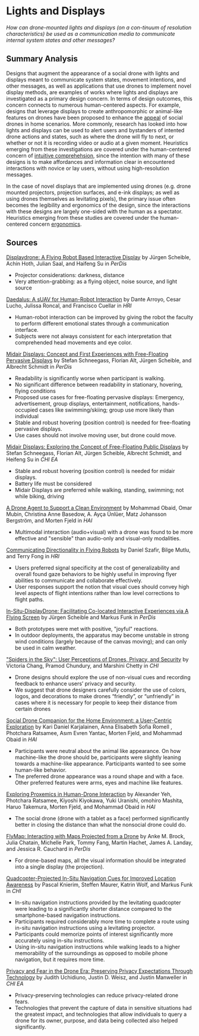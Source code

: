 # Lights and Displays

*How can drone-mounted lights and displays (on a con-tinuum of resolution characteristics) be used as a communication media to communicate internal system states and other messages?*

## Summary Analysis

Designs that augment the appearance of a social drone with lights and displays meant to communicate system states, movement intentions, and other messages, as well as applications that use drones to implement novel display methods, are examples of works where lights and displays are investigated as a primary design concern. In terms of design outcomes, this concern connects to numerous human-centered aspects. For example, designs that leverage displays to create anthropomorphic or animal-like features on drones have been proposed to enhance the [appeal](https://github.com/socialdrones/designreview/blob/master/design-concerns/hcc/appeal.md) of social drones in home scenarios. More commonly, research has looked into how lights and displays can be used to alert users and bystanders of intented drone actions and states, such as where the drone will fly to next, or whether or not it is recording video or audio at a given moment. Heuristics emerging from these investigations are covered under the human-centered concern of [intuitive comprehehsion](https://github.com/socialdrones/designreview/blob/master/design-concerns/hcc/comprehension.md), since the intention with many of these designs is to make affordances and information clear in encountered interactions with novice or lay users, without using high-resolution messages. 

In the case of novel displays that are implemented using drones (e.g. drone mounted projectors, projection surfaces, and e-ink displays; as well as using drones themselves as levitating pixels), the primary issue often becomes the legibility and ergonomics of the design, since the interactions with these designs are largely one-sided with the human as a spectator. Heuristics emerging from these studies are covered under the human-centered concern [ergonomics](https://github.com/socialdrones/designreview/blob/master/design-concerns/hcc/ergonomics.md).

## Sources

[Displaydrone: A Flying Robot Based Interactive Display](2013_Scheible_Displaydrone.md) by Jürgen Scheible, Achin Hoth, Julian Saal, and Haifeng Su in *PerDis*

- Projector considerations: darkness, distance
- Very attention-grabbing: as a flying object, noise source, and light source

[Daedalus: A sUAV for Human-Robot Interaction](2014_Arroyo_Daedalus.md) by Dante Arroyo, Cesar Lucho, Julissa Roncal, and Francisco Cuellar in *HRI*

- Human-robot interaction can be improved by giving the robot the faculty to perform different emotional states through a communication interface.
- Subjects were not always consistent for each interpretation that comprehended head movements and eye color.

[Midair Displays: Concept and First Experiences with Free-Floating Pervasive Displays](2014_Schneegass_PerDis.md) by Stefan Schneegass, Florian Alt, Jürgen Scheible, and Albrecht Schmidt in *PerDis*

- Readability is significantly worse when participant is walking.
- No significant difference between readability in stationary, hovering, flying conditions
- Proposed use cases for free-floating pervasive displays: Emergency, advertisement, group displays, entertainment, notifications, hands-occupied cases like swimming/skiing; group use more likely than individual
- Stable and robust hovering (position control) is needed for free-floating pervasive displays.
- Use cases should not involve moving user, but drone could move.

[Midair Displays: Exploring the Concept of Free-Floating Public Displays](2014_Schneegass_Exploring.md) by Stefan Schneegass, Florian Alt, Jürgen Scheible, Albrecht Schmidt, and Heifeng Su in *CHI EA*

- Stable and robust hovering (position control) is needed for midair displays.
- Battery life must be considered
- Midair Displays are preferred while walking, standing, swimming; not while biking, driving

[A Drone Agent to Support a Clean Environment](2015_Obaid_Environment.md) by Mohammad Obaid, Omar Mubin, Christina Anne Basedow, A. Ayça Ünlüer, Matz Johansson Bergström, and Morten Fjeld in *HAI*

- Multimodal interaction (audio+visual) with a drone was found to be more effective and "sensible" than audio-only and visual-only modalities.

[Communicating Directionality in Flying Robots](2015_Szafir_CommunicatingDirectionality.md) by Daniel Szafir, Bilge Mutlu, and Terry Fong in *HRI*

- Users preferred signal specificity at the cost of generalizability and overall found gaze behaviors to be highly useful in improving flyer abilities to communicate and collaborate effectively.
- User responses support the notion that visual cues should convey high level aspects of flight intentions rather than low level corrections to flight paths.

[In-Situ-DisplayDrone: Facilitating Co-located Interactive Experiences via A Flying Screen](2016_Scheible_InSituDisplayDrone.md) by Jürgen Scheible and Markus Funk in *PerDis*

- Both prototypes were met with positive, "joyful" reactions.
- In outdoor deployments, the apparatus may become unstable in strong wind conditions (largely because of the canvas moving); and can only be used in calm weather.

["Spiders in the Sky": User Perceptions of Drones, Privacy, and Security](2017_Chang_SpidersInTheSky.md) by Victoria Chang, Pramod Chundury, and Marshini Chetty in *CHI*

- Drone designs should explore the use of non-visual cues and recording feedback to enhance users’ privacy and security.
- We suggest that drone designers carefully consider the use of colors, logos, and decorations to make drones “friendly”, or “unfriendly” in cases where it is necessary for people to keep their distance from certain drones

[Social Drone Companion for the Home Environment: a User-Centric Exploration](2017_Karjalainen_SocialDroneCompanion.md) by Kari Daniel Karjalainen, Anna Elisabeth Sofia Romell , Photchara Ratsamee, Asım Evren Yantac, Morten Fjeld, and Mohammad Obaid in *HAI*

- Participants were neutral about the animal like appearance. On how machine-like the drone should be, participants were slightly leaning towards a machine-like appearance. Participants wanted to see some human-like behavior.
- The preferred drone appearance was a round shape and with a face. Other preferred features were arms, eyes and machine like features.

[Exploring Proxemics in Human-Drone Interaction](2017_Yeh_ExploringProxemics.md) by Alexander Yeh, Photchara Ratsamee, Kiyoshi Kiyokawa, Yuki Uranishi, omohiro Mashita, Haruo Takemura, Morten Fjeld, and Mohammad Obaid in *HAI*

- The social drone (drone with a tablet as a face) performed significantly better in closing the distance than what the nonsocial drone could do.

[FlyMap: Interacting with Maps Projected from a Drone](2018_Brock_FlyMap.md) by Anke M. Brock, Julia Chatain, Michelle Park, Tommy Fang, Martin Hachet, James A. Landay, and Jessica R. Cauchard in *PerDis*

- For drone-based maps, all the visual information should be integrated into a single display (the projection).

[Quadcopter-Projected In-Situ Navigation Cues for Improved Location Awareness](2018_Knierim_Quadcopter-ProjectedInSituNavigationCues.md) by Pascal Knierim, Steffen Maurer, Katrin Wolf, and Markus Funk in *CHI*

- In-situ navigation instructions provided by the levitating quadcopter were leading to a significantly shorter distance compared to the smartphone-based navigation instructions.
- Participants required considerably more time to complete a route using in-situ navigation instructions using a levitating projector.
- Participants could memorize points of interest significantly more accurately using in-situ instructions.
- Using in-situ navigation instructions while walking leads to a higher memorability of the surroundings as opposed to mobile phone navigation, but it requires more time.

[Privacy and Fear in the Drone Era: Preserving Privacy Expectations Through Technology](2018_Uchidiuno_PrivacyandFear.md) by Judith Uchidiuno, Justin D. Weisz, and Justin Manweller in *CHI EA*

- Privacy-preserving technologies can reduce privacy-related drone fears.
- Technologies that prevent the capture of data in sensitive situations had the greatest impact, and technologies that allow individuals to query a drone for its owner, purpose, and data being collected also helped significantly.
